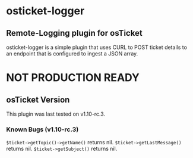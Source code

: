 # osticket-logger
## Remote-Logging plugin for osTicket
osticket-logger is a simple plugin that uses CURL to POST ticket details to an endpoint that is configured to ingest a JSON array.

# NOT PRODUCTION READY

## osTicket Version
This plugin was last tested on v1.10-rc.3.

### Known Bugs (v1.10-rc.3)
`$ticket->getTopic()->getName()` returns nil.
`$ticket->getLastMessage()` returns nil.
`$ticket->getSubject()` returns nil.
